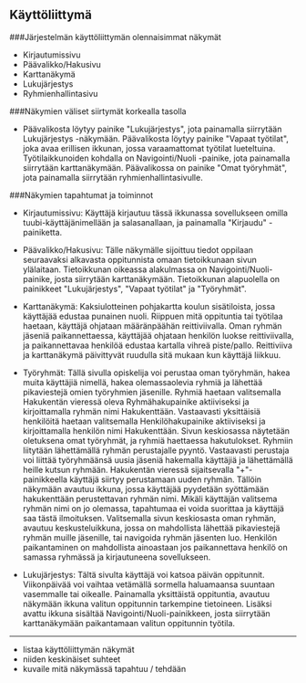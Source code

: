## Käyttöliittymä

###Järjestelmän käyttöliittymän olennaisimmat näkymät
- Kirjautumissivu
- Päävalikko/Hakusivu
- Karttanäkymä
- Lukujärjestys
- Ryhmienhallintasivu 

###Näkymien väliset siirtymät korkealla tasolla
- Päävalikosta löytyy painike "Lukujärjestys", jota painamalla siirrytään Lukujärjestys -näkymään. 
	  Päävalikosta löytyy painike "Vapaat työtilat", joka avaa erillisen ikkunan, jossa varaamattomat työtilat lueteltuina.
	  Työtilaikkunoiden kohdalla on Navigointi/Nuoli -painike, jota painamalla siirrytään karttanäkymään.
	  Päävalikossa on painike "Omat työryhmät", jota painamalla siirrytään ryhmienhallintasivulle.

	  
###Näkymien tapahtumat ja toiminnot

- Kirjautumissivu: Käyttäjä kirjautuu tässä ikkunassa sovellukseen omilla tuubi-käyttäjänimellään 
	ja salasanallaan, ja painamalla "Kirjaudu" -painiketta.
	
- Päävalikko/Hakusivu: Tälle näkymälle sijoittuu tiedot oppilaan seuraavaksi alkavasta oppitunnista omaan tietoikkunaan
	  sivun ylälaitaan. Tietoikkunan oikeassa alakulmassa on Navigointi/Nuoli-painike, josta siirrytään karttanäkymään. Tietoikkunan
	  alapuolella on painikkeet "Lukujärjestys", "Vapaat työtilat" ja "Työryhmät". 
	
- Karttanäkymä: Kaksiulotteinen pohjakartta koulun sisätiloista, jossa käyttäjää edustaa punainen nuoli.
	Riippuen mitä oppituntia tai työtilaa haetaan, käyttäjä ohjataan määränpäähän reittiviivalla. Oman ryhmän jäseniä paikannettaessa, käyttäjää ohjataan
    henkilön luokse reittiviivalla, ja paikannettavaa henkilöä edustaa kartalla vihreä piste/pallo.	Reittiviiva 
	ja karttanäkymä päivittyvät ruudulla sitä mukaan kun käyttäjä liikkuu.
	
- Työryhmät: Tällä sivulla opiskelija voi perustaa oman työryhmän, hakea muita käyttäjiä nimellä, hakea olemassaolevia ryhmiä ja lähettää 
  pikaviestejä omien työryhmien jäsenille. Ryhmiä haetaan valitsemalla Hakukentän vieressä oleva Ryhmähakupainike aktiiviseksi ja kirjoittamalla ryhmän nimi 
  Hakukenttään. Vastaavasti yksittäisiä henkilöitä haetaan valitsemalla Henkilöhakupainike aktiiviseksi ja kirjoittamalla henkilön nimi Hakukenttään. Sivun 
  keskiosassa näytetään oletuksena omat työryhmät, ja ryhmiä haettaessa hakutulokset. 
  Ryhmiin liitytään lähettämällä ryhmän perustajalle pyyntö. 
  Vastaavasti perustaja voi liittää työryhmäänsä uusia jäseniä hakemalla käyttäjiä ja lähettämällä heille kutsun ryhmään. 
  Hakukentän vieressä sijaitsevalla "+"-painikkeella käyttäjä siirtyy perustamaan uuden ryhmän. Tällöin näkymään avautuu ikkuna, jossa käyttäjää pyydetään 
  syöttämään hakukenttään perustettavan ryhmän nimi. 
  Mikäli käyttäjän valitsema ryhmän nimi on jo olemassa, tapahtumaa ei voida suorittaa ja käyttäjä saa 
  tästä ilmoituksen. Valitsemalla sivun keskiosasta oman ryhmän, avautuu keskusteluikkuna, jossa on mahdollista lähettää pikaviestejä ryhmän muille jäsenille,
  tai navigoida ryhmän jäsenten luo. Henkilön paikantaminen on mahdollista ainoastaan jos paikannettava henkilö on samassa ryhmässä ja kirjautuneena sovellukseen.    

- Lukujärjestys: Tältä sivulta käyttäjä voi katsoa päivän oppitunnit. Viikonpäivää voi vaihtaa vetämällä sormella haluamaansa suuntaan vasemmalle tai oikealle.
  Painamalla yksittäistä oppituntia, avautuu näkymään ikkuna valitun oppitunnin tarkempine tietoineen. Lisäksi avattu ikkuna sisältää Navigointi/Nuoli-painikkeen,
  josta siirrytään karttanäkymään paikantamaan valitun oppitunnin työtila.   


----------------
* listaa käyttöliittymän näkymät
* niiden keskinäiset suhteet
* kuvaile mitä näkymässä tapahtuu / tehdään
